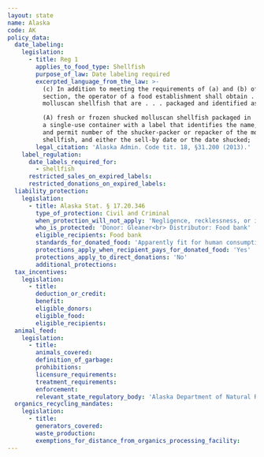 ```yaml
---
layout: state
name: Alaska
code: AK
policy_data:
  date_labeling:
    legislation:
      - title: Reg 1
        applies_to_food_type: Shellfish
        purpose_of_law: Date labeling required
        excerpted_language_from_the_law: >-
          (c) In addition to meeting the requirements of (a) and (b) of this
          section, the operator of a food establishment shall obtain . . . (6)
          molluscan shellfish that are . . . packaged and identified as follows:

          (A) fresh or frozen shucked molluscan shellfish packaged in
          a single-use container with a label that identifies the name, address,
          and permit number of the shucker-packer or repacker of the molluscan
          shellfish, and either the sell-by date or the date shucked;
        legal_citation: 'Alaska Admin. Code tit. 18, §31.200 (2013).'
    label_regulation:
      date_labels_required_for:
        - shellfish
      restricted_sales_on_expired_labels:
      restricted_donations_on_expired_labels:
  liability_protection:
    legislation:
      - title: Alaska Stat. § 17.20.346
        type_of_protection: Civil and Criminal
        when_protection_will_not_apply: 'Negligence, recklessness, or intentional misconduct'
        who_is_protected: 'Donor: Gleaner<br> Distributor: Food bank'
        eligible_recipients: Food bank
        standards_for_donated_food: 'Apparently fit for human consumption; includes items with missing labels or misbranded items, and food not readily marketable due to appearance, grade, or surplus; food must be apparently fit for human consumption.'
        protections_apply_when_recipient_pays_for_donated_food: 'Yes'
        protections_apply_to_direct_donations: 'No'
        additional_protections:
  tax_incentives:
    legislation:
      - title:
        deduction_or_credit:
        benefit:
        eligible_donors:
        eligible_food:
        eligible_recipients:
  animal_feed:
    legislation:
      - title:
        animals_covered:
        definition_of_garbage:
        prohibitions:
        licensure_requirements:
        treatment_requirements:
        enforcement:
        relevant_state_regulatory_body: 'Alaska Department of Natural Resources, Division of Agriculture, <a href="http://dnr.alaska.gov/ag/" target="_blank">http://dnr.alaska.gov/ag/</a>.'
  organics_recycling_mandates:
    legislation:
      - title: 
        generators_covered:
        waste_production: 
        exemptions_for_distance_from_organics_processing_facility: 
---
```

